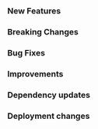 <!--
Make sure to follow the DEV guidelines (https://gen3.org/resources/developer/dev-introduction/) before asking for review.

- Describe what this pull request does.
- Add short descriptive bullet points for each section if relevant. Keep in mind that they will be parsed automatically to generate official release notes.
- Test manually.
- Maintain or increase the test coverage (if relevant).
- Update the documentation, or justify if not needed.

-->

### New Features


### Breaking Changes


### Bug Fixes


### Improvements


### Dependency updates


### Deployment changes
<!-- This section should only contain important things devops should know when updating service versions. -->
